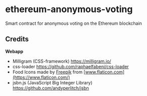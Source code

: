 # ethereum-anonymous-voting

Smart contract for anonymous voting on the Ethereum blockchain

  
  

## Credits
**Webapp**
- Milligram (CSS-framework) https://milligram.io/
- css-loader https://github.com/raphaelfabeni/css-loader
- Food Icons made by [Freepik](https://www.flaticon.com) from [www.flaticon.com](https://www.flaticon.com/)
- jsbn.js (JavaScript Big Integer Library) https://github.com/andyperlitch/jsbn
